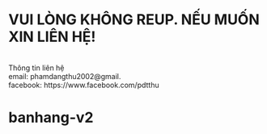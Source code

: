 # VUI LÒNG KHÔNG REUP. NẾU MUỐN XIN LIÊN HỆ!
<br>
  Thông tin liên hệ
  <br>
  email: phamdangthu2002@gmail.
  <br>
  facebook: https://www.facebook.com/pdtthu

# banhang-v2
